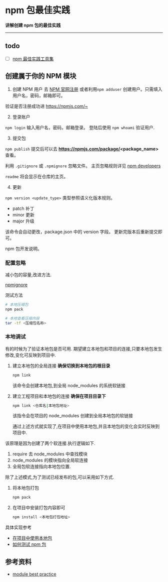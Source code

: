 npm 包最佳实践
====

**讲解创建 npm 包的最佳实践**

------

##  todo
* [ ] [npm 最佳实践工具集](https://hackernoon.com/these-6-essential-tools-will-maintain-your-npm-modules-for-you-4cbbee88e0cb)

## 创建属于你的 NPM 模块
1. 创建 NPM 用户
去 [NPM 官网注册](https://www.npmjs.com/)
或者利用`npm adduser` 创建用户。只需填入
用户名，密码，邮箱即可。

验证是否注册成功进 <https://npmjs.com/~>

2. 登录账户

`npm login` 输入用户名，密码，邮箱登录。
登陆后使用 `npm whoami` 验证用户.

3. 提交包

`npm publish` 提交后可以去 **https://npmjs.com/package/<package_name>** 查看。
 
利用 `.gitignore` 或 `.npmignore` 忽略文件。
主页忽略规则详见 [npm developers](https://docs.npmjs.com/misc/developers)

`readme` 将会显示在仓库的主页。

4. 更新

`npm version <update_type>` 类型参照语义化版本规则。

* patch 补丁
* minor 更新
* major 升级

该命令会自动更改，package.json 中的 version 字段。
更新完版本后重新提交即可。

npm 包开发说明。

### 配置忽略
减小包的容量,改进方法.

[npmignore](https://docs.npmjs.com/misc/developers#keeping-files-out-of-your-package)

测试方法

```bash
# 本地压缩包
npm pack

# 本地查看压缩内容
tar -tf <压缩包名称>
```

### 本地调试
有的时候为了验证本地包是否可用.
期望建立本地包和项目的连接,只要本地包发生修改,变化可反映到项目中.

1. 建立本地包的全局连接
    **确保切换到本地包的根目录**
    ```bash
    npm link
    ```
    该命令会创建本地包,到全局 node_modules 的系统软链接
    
2. 建立工程项目和本地包的连接
    **确保在项目目录下**
    ```bash
    npm link <仓库名|本地包地址> 
    ```
    该指令会在项目的 node_modules 创建到全局本地包的软链接

    通过上述方式就实现了,在项目中使用本地包,并且本地包的变化会实时反映到项目中.


该原理是因为创建了两个软连接.执行逻辑如下.

1. require 去 node_modules 中查找模块
2. node_modules 的模块指向全局软连接
3. 全局包软连接指向本地包位置.

除了上述模式,为了测试已经发布的包,可以采用如下方式.

1. 将本地包打包
    ```bash
    npm pack
    ```
2. 在项目中安装打包内容即可
    ```bash
    npm install <本地包打包地址>
    ```

具体实现参考
* [在项目中使用本地包](https://egghead.io/lessons/javascript-test-npm-packages-locally-in-another-project-using-npm-link)
* [如何测试 npm 包](https://medium.com/@the1mills/how-to-test-your-npm-module-without-publishing-it-every-5-minutes-1c4cb4b369be)


## 参考资料
* [module best practice](https://github.com/mattdesl/module-best-practices#module-basics)

